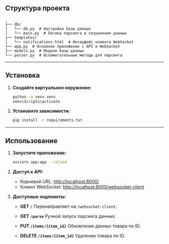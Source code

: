 ## Структура проекта

```
.
├── db/
│   └── db.py  # Настройка базы данных
│   └── main.py  # Логика парсинга и сохранения данных
├── templates/
│   └── notifications.html  # Интерфейс клиента WebSocket
├── app.py  # Основное приложение с API и WebSocket
├── models.py  # Модели базы данных
└── parser.py  # Вспомогательные методы для парсинга

```

---

## Установка

1. **Создайте виртуальное окружение:**
   ```bash
   python -m venv venv
   venv\Scripts\activate
   ```

2. **Установите зависимости:**
   ```bash
   pip install -r requirements.txt
   ```

---

## Использование

1. **Запустите приложение:**
   ```bash
   uvicorn app:app --reload
   ```

2. **Доступ к API:**
   - Корневой URL: [http://localhost:8000/](http://localhost:8000/)
   - Клиент WebSocket: [http://localhost:8000/websocket-client](http://localhost:8000/websocket-client)

3. **Доступные эндпоинты:**

   - **GET `/`**
     Перенаправляет на `/websocket-client`.

   - **GET `/parse`**
     Ручной запуск парсинга данных.

   - **PUT `/items/{item_id}`**
     Обновление данных товара по ID.

   - **DELETE `/items/{item_id}`**
     Удаление товара по ID.